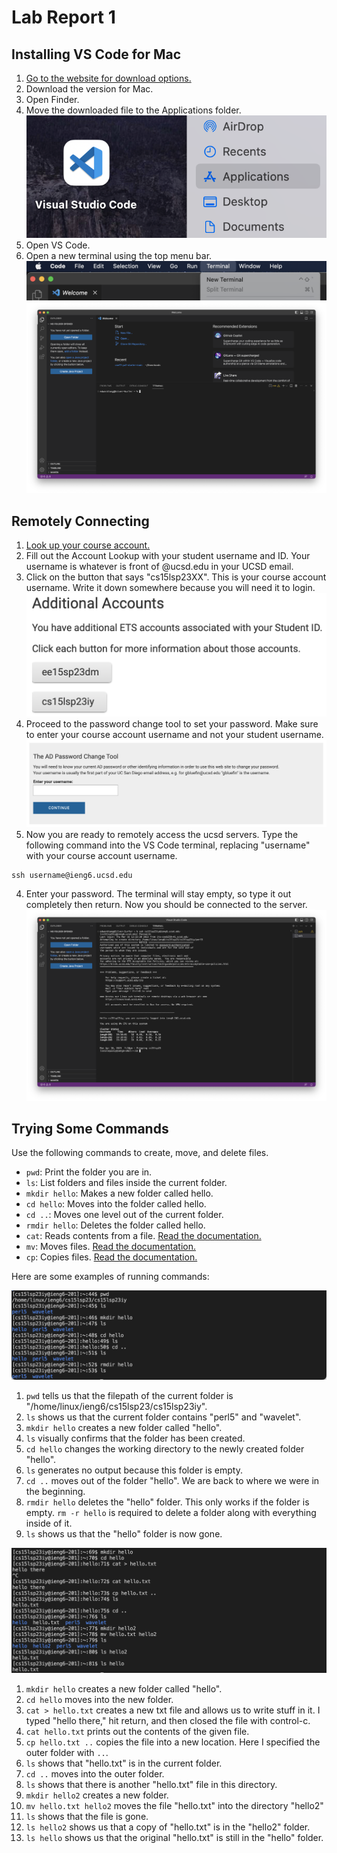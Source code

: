 # Lab Report 1

## Installing VS Code for Mac
  1. [Go to the website for download options.](https://code.visualstudio.com/download)
  2. Download the version for Mac.
  3. Open Finder.
  4. Move the downloaded file to the Applications folder. ![Image](Images/move.png)
  5. Open VS Code.
  6. Open a new terminal using the top menu bar. ![Image](Images/menu.png)
  ![Image](Images/terminal.png)

## Remotely Connecting
  1. [Look up your course account.](https://sdacs.ucsd.edu/~icc/index.php)
  2. Fill out the Account Lookup with your student username and ID. Your username is whatever is front of @ucsd.edu in your UCSD email.
  3. Click on the button that says "cs15lsp23XX". This is your course account username. Write it down somewhere because you will need it to login. ![Image](Images/accounts.png)
  4. Proceed to the password change tool to set your password. Make sure to enter your course account username and not your student username. ![Image](Images/tool.png)
  6. Now you are ready to remotely access the ucsd servers. Type the following command into the VS Code terminal, replacing "username" with your course account username.
  ```
  ssh username@ieng6.ucsd.edu
  ```
  4. Enter your password. The terminal will stay empty, so type it out completely then return. Now you should be connected to the server.
  ![Image](Images/login.png)

## Trying Some Commands
  Use the following commands to create, move, and delete files.
  * `pwd`: Print the folder you are in.
  * `ls`: List folders and files inside the current folder.
  * `mkdir hello`: Makes a new folder called hello.
  * `cd hello`: Moves into the folder called hello.
  * `cd ..`: Moves one level out of the current folder.
  * `rmdir hello`: Deletes the folder called hello.
  * `cat`: Reads contents from a file. [Read the documentation.](https://www.geeksforgeeks.org/cat-command-in-linux-with-examples/)
  * `mv`: Moves files. [Read the documentation.](https://www.geeksforgeeks.org/mv-command-linux-examples/)
  * `cp`: Copies files. [Read the documentation.](https://www.geeksforgeeks.org/cp-command-linux-examples/)
  
  Here are some examples of running commands:
  
  ![Image](Images/example1.png)
  1. `pwd` tells us that the filepath of the current folder is "/home/linux/ieng6/cs15lsp23/cs15lsp23iy".
  2. `ls` shows us that the current folder contains "perl5" and "wavelet".
  3. `mkdir hello` creates a new folder called "hello".
  4. `ls` visually confirms that the folder has been created.
  5. `cd hello` changes the working directory to the newly created folder "hello".
  6. `ls` generates no output because this folder is empty.
  7. `cd ..` moves out of the folder "hello". We are back to where we were in the beginning.
  8. `rmdir hello` deletes the "hello" folder. This only works if the folder is empty. `rm -r hello` is required to delete a folder along with everything inside of it. 
  9. `ls` shows us that the "hello" folder is now gone.
  
  ![Image](Images/example2.png)
  1. `mkdir hello` creates a new folder called "hello".
  2. `cd hello` moves into the new folder.
  3. `cat > hello.txt` creates a new txt file and allows us to write stuff in it. I typed "hello there," hit return, and then closed the file with control-c.
  4. `cat hello.txt` prints out the contents of the given file.
  5. `cp hello.txt ..` copies the file into a new location. Here I specified the outer folder with `..`.
  6. `ls` shows that "hello.txt" is in the current folder.
  7. `cd ..` moves into the outer folder.
  8. `ls` shows that there is another "hello.txt" file in this directory.
  9. `mkdir hello2` creates a new folder.
  10. `mv hello.txt hello2` moves the file "hello.txt" into the directory "hello2"
  11. `ls` shows that the file is gone.
  12. `ls hello2` shows us that a copy of "hello.txt" is in the "hello2" folder.
  13. `ls hello` shows us that the original "hello.txt" is still in the "hello" folder.
